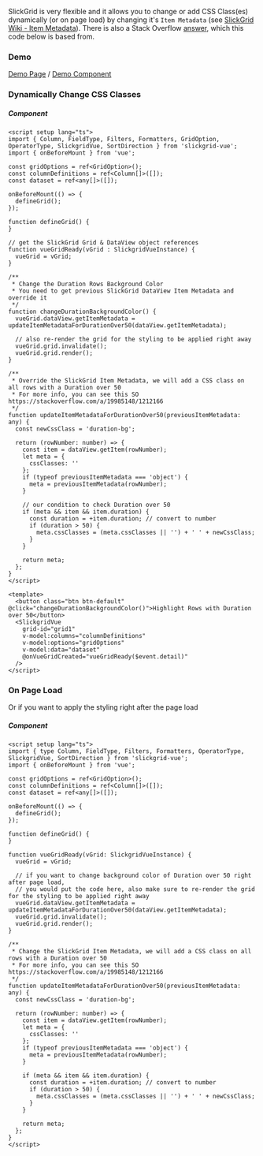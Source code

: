 SlickGrid is very flexible and it allows you to change or add CSS Class(es) dynamically (or on page load) by changing it's `Item Metadata` (see [SlickGrid Wiki - Item Metadata](providing-grid-data.md)). There is also a Stack Overflow [answer](https://stackoverflow.com/a/19985148/1212166), which this code below is based from.

### Demo
[Demo Page](https://ghiscoding.github.io/slickgrid-vue/#/slickgrid/Example11) / [Demo Component](https://github.com/ghiscoding/slickgrid-vue/blob/master/src/examples/slickgrid/Example11.tsx)

### Dynamically Change CSS Classes
##### Component
```vue
<script setup lang="ts">
import { Column, FieldType, Filters, Formatters, GridOption, OperatorType, SlickgridVue, SortDirection } from 'slickgrid-vue';
import { onBeforeMount } from 'vue';

const gridOptions = ref<GridOption>();
const columnDefinitions = ref<Column[]>([]);
const dataset = ref<any[]>([]);

onBeforeMount(() => {
  defineGrid();
});

function defineGrid() {
}

// get the SlickGrid Grid & DataView object references
function vueGridReady(vGrid : SlickgridVueInstance) {
  vueGrid = vGrid;
}

/**
 * Change the Duration Rows Background Color
 * You need to get previous SlickGrid DataView Item Metadata and override it
 */
function changeDurationBackgroundColor() {
  vueGrid.dataView.getItemMetadata = updateItemMetadataForDurationOver50(dataView.getItemMetadata);

  // also re-render the grid for the styling to be applied right away
  vueGrid.grid.invalidate();
  vueGrid.grid.render();
}

/**
 * Override the SlickGrid Item Metadata, we will add a CSS class on all rows with a Duration over 50
 * For more info, you can see this SO https://stackoverflow.com/a/19985148/1212166
 */
function updateItemMetadataForDurationOver50(previousItemMetadata: any) {
  const newCssClass = 'duration-bg';

  return (rowNumber: number) => {
    const item = dataView.getItem(rowNumber);
    let meta = {
      cssClasses: ''
    };
    if (typeof previousItemMetadata === 'object') {
      meta = previousItemMetadata(rowNumber);
    }

    // our condition to check Duration over 50
    if (meta && item && item.duration) {
      const duration = +item.duration; // convert to number
      if (duration > 50) {
        meta.cssClasses = (meta.cssClasses || '') + ' ' + newCssClass;
      }
    }

    return meta;
  };
}
</script>

<template>
  <button class="btn btn-default" @click="changeDurationBackgroundColor()">Highlight Rows with Duration over 50</button>
  <SlickgridVue
    grid-id="grid1"
    v-model:columns="columnDefinitions"
    v-model:options="gridOptions"
    v-model:data="dataset"
    @onVueGridCreated="vueGridReady($event.detail)"
  />
</script>
```

### On Page Load
Or if you want to apply the styling right after the page load

##### Component
```vue
<script setup lang="ts">
import { type Column, FieldType, Filters, Formatters, OperatorType, SlickgridVue, SortDirection } from 'slickgrid-vue';
import { onBeforeMount } from 'vue';

const gridOptions = ref<GridOption>();
const columnDefinitions = ref<Column[]>([]);
const dataset = ref<any[]>([]);

onBeforeMount(() => {
  defineGrid();
});

function defineGrid() {
}

function vueGridReady(vGrid: SlickgridVueInstance) {
  vueGrid = vGrid;

  // if you want to change background color of Duration over 50 right after page load,
  // you would put the code here, also make sure to re-render the grid for the styling to be applied right away
  vueGrid.dataView.getItemMetadata = updateItemMetadataForDurationOver50(dataView.getItemMetadata);
  vueGrid.grid.invalidate();
  vueGrid.grid.render();
}

/**
 * Change the SlickGrid Item Metadata, we will add a CSS class on all rows with a Duration over 50
 * For more info, you can see this SO https://stackoverflow.com/a/19985148/1212166
 */
function updateItemMetadataForDurationOver50(previousItemMetadata: any) {
  const newCssClass = 'duration-bg';

  return (rowNumber: number) => {
    const item = dataView.getItem(rowNumber);
    let meta = {
      cssClasses: ''
    };
    if (typeof previousItemMetadata === 'object') {
      meta = previousItemMetadata(rowNumber);
    }

    if (meta && item && item.duration) {
      const duration = +item.duration; // convert to number
      if (duration > 50) {
        meta.cssClasses = (meta.cssClasses || '') + ' ' + newCssClass;
      }
    }

    return meta;
  };
}
</script>
```
